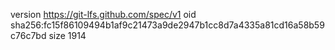 version https://git-lfs.github.com/spec/v1
oid sha256:fc15f86109494b1af9c21473a9de2947b1cc8d7a4335a81cd16a58b59c76c7bd
size 1914
